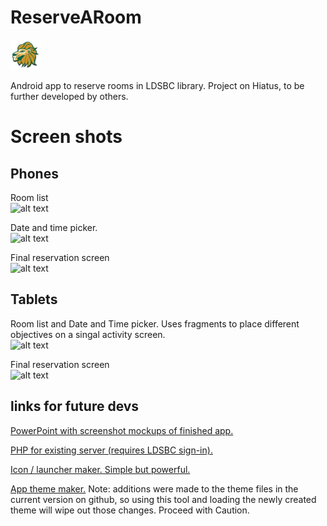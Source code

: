 # ReserveARoom

![Larry the Lion](https://raw.githubusercontent.com/Deedsogado/ReserveARoom/master/app/src/main/res/drawable-mdpi/ic_launcher.png)

Android app to reserve rooms in LDSBC library. Project on Hiatus, to be further developed by others.

# Screen shots
## Phones 
Room list
<br/>
![alt text](https://github.com/Deedsogado/BobAwesome/blob/master/roomlist.png "List of rooms")

Date and time picker. 
<br/>
![alt text](https://github.com/Deedsogado/BobAwesome/blob/master/datepicker.png "Date and time picker")

Final reservation screen
<br/>
![alt text](https://github.com/Deedsogado/BobAwesome/blob/master/reserve.png "Reserve")

## Tablets
Room list and Date and Time picker. Uses fragments to place different objectives on a singal activity screen. 
<br/>
![alt text](https://github.com/Deedsogado/BobAwesome/blob/master/datepickertablet.png "List of rooms with Date and Time picker side by side")

Final reservation screen
<br/>
![alt text](https://github.com/Deedsogado/BobAwesome/blob/master/reservetablet.png "Reserve")


## links for future devs
[PowerPoint with screenshot mockups of finished app.](https://drive.google.com/file/d/0B86nQ5gIP8qrX3RfTFViWkxkZlE/view?usp=sharing)

[PHP for existing server (requires LDSBC sign-in).](https://docs.google.com/a/ldsbc.edu/spreadsheets/d/1UvCwwER-6MM2B8WHhDPPU5_gxc9gxT-27HyhogcS4v4/edit?usp=sharing)

[Icon / launcher maker. Simple but powerful. ](http://romannurik.github.io/AndroidAssetStudio/icons-launcher.html#foreground.type=image&foreground.space.trim=1&foreground.space.pad=0&foreColor=33b5e5%2C0&crop=0&backgroundShape=bevel&backColor=fff%2C100)

[App theme maker.](http://jgilfelt.github.io/android-actionbarstylegenerator/#name=BCGreenAndGold&compat=appcompat&theme=light_dark&actionbarstyle=solid&texture=0&hairline=0&neutralPressed=1&backColor=125e40%2C100&secondaryColor=2f6346%2C100&tabColor=33B5E5%2C100&tertiaryColor=2f6346%2C100&accentColor=eaa410%2C100&cabBackColor=c48d1a%2C100&cabHighlightColor=125e40%2C100) Note: additions were made to the theme files in the current version on github, so using this tool and loading the newly created theme will wipe out those changes. Proceed with Caution. 

